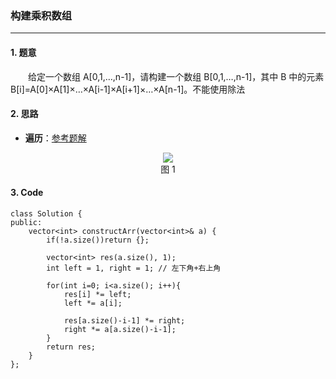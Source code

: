 ### 构建乘积数组

---

#### 1. 题意

&emsp;&emsp;给定一个数组 A[0,1,…,n-1]，请构建一个数组 B[0,1,…,n-1]，其中 B 中的元素 B[i]=A[0]×A[1]×…×A[i-1]×A[i+1]×…×A[n-1]。不能使用除法

#### 2. 思路

- **遍历**：[参考题解](https://leetcode-cn.com/problems/gou-jian-cheng-ji-shu-zu-lcof/solution/mian-shi-ti-66-gou-jian-cheng-ji-shu-zu-biao-ge-fe/)

<div align=center><img src="https://tva3.sinaimg.cn/large/006Ahf5Fly1gks8kg4bsuj30e30amdgl.jpg"></div>
<div align=center>图 1</div>

#### 3. Code

```
class Solution {
public:
    vector<int> constructArr(vector<int>& a) {
        if(!a.size())return {};

        vector<int> res(a.size(), 1);
        int left = 1, right = 1; // 左下角+右上角

        for(int i=0; i<a.size(); i++){
            res[i] *= left;
            left *= a[i];

            res[a.size()-i-1] *= right;
            right *= a[a.size()-i-1];
        }
        return res;
    }
};
```